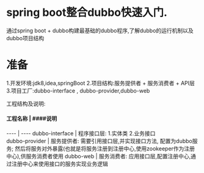 # spring boot整合dubbo快速入门.
通过spring boot + dubbo构建最基础的dubbo程序,了解dubbo的运行机制以及dubbo项目结构

# 准备
1.开发环境:jdk8,idea,springBoot
2.项目结构:服务提供者 + 服务消费者 + API层
3.项目工厂:dubbo-interface , dubbo-provider,dubbo-web


工程结构及说明:

#### 工程名称 | ####说明
---- | ----
dubbo-interface | 程序接口层: 1.实体类  2.业务接口  
dubbo-provider | 服务提供者:  需要引用接口层,并实现接口方法, 配置为dubbo服务;  然后将服务对外暴露(也就是将服务注册到注册中心,使用zookeeper作为注册中心),供服务消费者使用
dubbo-web | 服务消费者:  应用接口层,配置注册中心,通过注册中心来使用接口的服务实现业务逻辑

